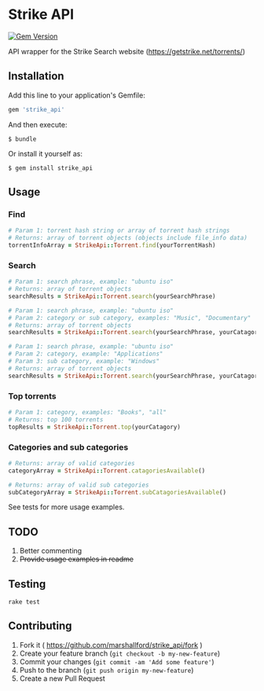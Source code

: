 # Strike API

[![Gem Version](https://img.shields.io/gem/v/strike_api.svg)](https://rubygems.org/gems/strike_api)

API wrapper for the Strike Search website (https://getstrike.net/torrents/)

## Installation

Add this line to your application's Gemfile:

```ruby
gem 'strike_api'
```

And then execute:

    $ bundle

Or install it yourself as:

    $ gem install strike_api

## Usage

### Find

```ruby
# Param 1: torrent hash string or array of torrent hash strings
# Returns: array of torrent objects (objects include file_info data)
torrentInfoArray = StrikeApi::Torrent.find(yourTorrentHash)
```

### Search

```ruby
# Param 1: search phrase, example: "ubuntu iso"
# Returns: array of torrent objects
searchResults = StrikeApi::Torrent.search(yourSearchPhrase)

# Param 1: search phrase, example: "ubuntu iso"
# Param 2: category or sub category, examples: "Music", "Documentary"
# Returns: array of torrent objects
searchResults = StrikeApi::Torrent.search(yourSearchPhrase, yourCatagoryOrSubCategory)

# Param 1: search phrase, example: "ubuntu iso"
# Param 2: category, example: "Applications"
# Param 3: sub category, example: "Windows"
# Returns: array of torrent objects
searchResults = StrikeApi::Torrent.search(yourSearchPhrase, yourCatagory, yourSubCategory)
```

### Top torrents

```ruby
# Param 1: category, examples: "Books", "all"
# Returns: top 100 torrents
topResults = StrikeApi::Torrent.top(yourCatagory)
```

### Categories and sub categories

```ruby
# Returns: array of valid categories
categoryArray = StrikeApi::Torrent.catagoriesAvailable()

# Returns: array of valid sub categories
subCategoryArray = StrikeApi::Torrent.subCatagoriesAvailable()
```

See tests for more usage examples.

## TODO

1. Better commenting
2. ~~Provide usage examples in readme~~

## Testing

```
rake test
```

## Contributing

1. Fork it ( https://github.com/marshallford/strike_api/fork )
2. Create your feature branch (`git checkout -b my-new-feature`)
3. Commit your changes (`git commit -am 'Add some feature'`)
4. Push to the branch (`git push origin my-new-feature`)
5. Create a new Pull Request
